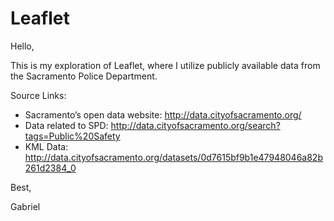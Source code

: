 # Leaflet

Hello, 

This is my exploration of Leaflet, where I utilize publicly available data from the Sacramento Police Department.

Source Links: 

- Sacramento’s open data website: http://data.cityofsacramento.org/
- Data related to SPD: http://data.cityofsacramento.org/search?tags=Public%20Safety 
- KML Data: http://data.cityofsacramento.org/datasets/0d7615bf9b1e47948046a82b261d2384_0

Best, 

   Gabriel 
